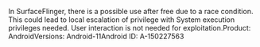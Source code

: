In SurfaceFlinger, there is a possible use after free due to a race condition. This could lead to local escalation of privilege with System execution privileges needed. User interaction is not needed for exploitation.Product: AndroidVersions: Android-11Android ID: A-150227563